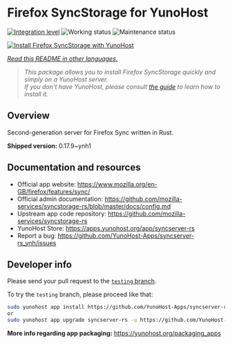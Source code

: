 <!--
N.B.: This README was automatically generated by <https://github.com/YunoHost/apps/tree/master/tools/readme_generator>
It shall NOT be edited by hand.
-->

# Firefox SyncStorage for YunoHost

[![Integration level](https://dash.yunohost.org/integration/syncserver-rs.svg)](https://ci-apps.yunohost.org/ci/apps/syncserver-rs/) ![Working status](https://ci-apps.yunohost.org/ci/badges/syncserver-rs.status.svg) ![Maintenance status](https://ci-apps.yunohost.org/ci/badges/syncserver-rs.maintain.svg)

[![Install Firefox SyncStorage with YunoHost](https://install-app.yunohost.org/install-with-yunohost.svg)](https://install-app.yunohost.org/?app=syncserver-rs)

*[Read this README in other languages.](./ALL_README.md)*

> *This package allows you to install Firefox SyncStorage quickly and simply on a YunoHost server.*  
> *If you don't have YunoHost, please consult [the guide](https://yunohost.org/install) to learn how to install it.*

## Overview

Second-generation server for Firefox Sync written in Rust.


**Shipped version:** 0.17.9~ynh1
## Documentation and resources

- Official app website: <https://www.mozilla.org/en-GB/firefox/features/sync/>
- Official admin documentation: <https://github.com/mozilla-services/syncstorage-rs/blob/master/docs/config.md>
- Upstream app code repository: <https://github.com/mozilla-services/syncstorage-rs>
- YunoHost Store: <https://apps.yunohost.org/app/syncserver-rs>
- Report a bug: <https://github.com/YunoHost-Apps/syncserver-rs_ynh/issues>

## Developer info

Please send your pull request to the [`testing` branch](https://github.com/YunoHost-Apps/syncserver-rs_ynh/tree/testing).

To try the `testing` branch, please proceed like that:

```bash
sudo yunohost app install https://github.com/YunoHost-Apps/syncserver-rs_ynh/tree/testing --debug
or
sudo yunohost app upgrade syncserver-rs -u https://github.com/YunoHost-Apps/syncserver-rs_ynh/tree/testing --debug
```

**More info regarding app packaging:** <https://yunohost.org/packaging_apps>
